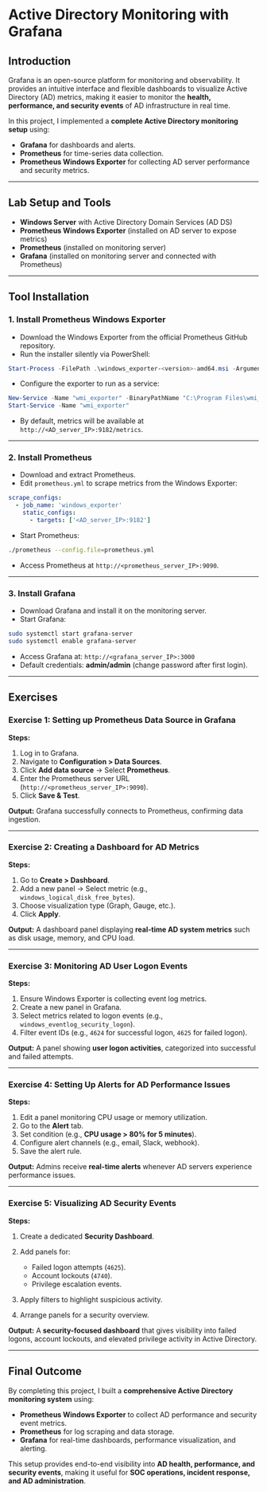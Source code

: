 # Active Directory Monitoring with Grafana

## Introduction

Grafana is an open-source platform for monitoring and observability. It provides an intuitive interface and flexible dashboards to visualize Active Directory (AD) metrics, making it easier to monitor the **health, performance, and security events** of AD infrastructure in real time.

In this project, I implemented a **complete Active Directory monitoring setup** using:

* **Grafana** for dashboards and alerts.
* **Prometheus** for time-series data collection.
* **Prometheus Windows Exporter** for collecting AD server performance and security metrics.

---

## Lab Setup and Tools

* **Windows Server** with Active Directory Domain Services (AD DS)
* **Prometheus Windows Exporter** (installed on AD server to expose metrics)
* **Prometheus** (installed on monitoring server)
* **Grafana** (installed on monitoring server and connected with Prometheus)

---

## Tool Installation

### 1. Install Prometheus Windows Exporter

* Download the Windows Exporter from the official Prometheus GitHub repository.
* Run the installer silently via PowerShell:

```powershell
Start-Process -FilePath .\windows_exporter-<version>-amd64.msi -ArgumentList /quiet
```

* Configure the exporter to run as a service:

```powershell
New-Service -Name "wmi_exporter" -BinaryPathName "C:\Program Files\wmi_exporter\wmi_exporter.exe" -DisplayName "WMI Exporter" -StartupType Automatic
Start-Service -Name "wmi_exporter"
```

* By default, metrics will be available at `http://<AD_server_IP>:9182/metrics`.

---

### 2. Install Prometheus

* Download and extract Prometheus.
* Edit `prometheus.yml` to scrape metrics from the Windows Exporter:

```yaml
scrape_configs:
  - job_name: 'windows_exporter'
    static_configs:
      - targets: ['<AD_server_IP>:9182']
```

* Start Prometheus:

```bash
./prometheus --config.file=prometheus.yml
```

* Access Prometheus at `http://<prometheus_server_IP>:9090`.

---

### 3. Install Grafana

* Download Grafana and install it on the monitoring server.
* Start Grafana:

```bash
sudo systemctl start grafana-server
sudo systemctl enable grafana-server
```

* Access Grafana at: `http://<grafana_server_IP>:3000`
* Default credentials: **admin/admin** (change password after first login).

---

## Exercises

### Exercise 1: Setting up Prometheus Data Source in Grafana

**Steps:**

1. Log in to Grafana.
2. Navigate to **Configuration > Data Sources**.
3. Click **Add data source** → Select **Prometheus**.
4. Enter the Prometheus server URL (`http://<prometheus_server_IP>:9090`).
5. Click **Save & Test**.

**Output:**
Grafana successfully connects to Prometheus, confirming data ingestion.

---

### Exercise 2: Creating a Dashboard for AD Metrics

**Steps:**

1. Go to **Create > Dashboard**.
2. Add a new panel → Select metric (e.g., `windows_logical_disk_free_bytes`).
3. Choose visualization type (Graph, Gauge, etc.).
4. Click **Apply**.

**Output:**
A dashboard panel displaying **real-time AD system metrics** such as disk usage, memory, and CPU load.

---

### Exercise 3: Monitoring AD User Logon Events

**Steps:**

1. Ensure Windows Exporter is collecting event log metrics.
2. Create a new panel in Grafana.
3. Select metrics related to logon events (e.g., `windows_eventlog_security_logon`).
4. Filter event IDs (e.g., `4624` for successful logon, `4625` for failed logon).

**Output:**
A panel showing **user logon activities**, categorized into successful and failed attempts.

---

### Exercise 4: Setting Up Alerts for AD Performance Issues

**Steps:**

1. Edit a panel monitoring CPU usage or memory utilization.
2. Go to the **Alert** tab.
3. Set condition (e.g., **CPU usage > 80% for 5 minutes**).
4. Configure alert channels (e.g., email, Slack, webhook).
5. Save the alert rule.

**Output:**
Admins receive **real-time alerts** whenever AD servers experience performance issues.

---

### Exercise 5: Visualizing AD Security Events

**Steps:**

1. Create a dedicated **Security Dashboard**.
2. Add panels for:

   * Failed logon attempts (`4625`).
   * Account lockouts (`4740`).
   * Privilege escalation events.
3. Apply filters to highlight suspicious activity.
4. Arrange panels for a security overview.

**Output:**
A **security-focused dashboard** that gives visibility into failed logons, account lockouts, and elevated privilege activity in Active Directory.

---

## Final Outcome

By completing this project, I built a **comprehensive Active Directory monitoring system** using:

* **Prometheus Windows Exporter** to collect AD performance and security event metrics.
* **Prometheus** for log scraping and data storage.
* **Grafana** for real-time dashboards, performance visualization, and alerting.

This setup provides end-to-end visibility into **AD health, performance, and security events**, making it useful for **SOC operations, incident response, and AD administration**.

